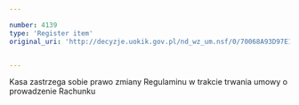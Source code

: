 ```yaml
---

number: 4139
type: 'Register item'
original_uri: 'http://decyzje.uokik.gov.pl/nd_wz_um.nsf/0/70068A93D97E114BC1257ADB003749EF?OpenDocument'


---
```


Kasa zastrzega sobie prawo zmiany Regulaminu w trakcie trwania umowy o prowadzenie Rachunku
